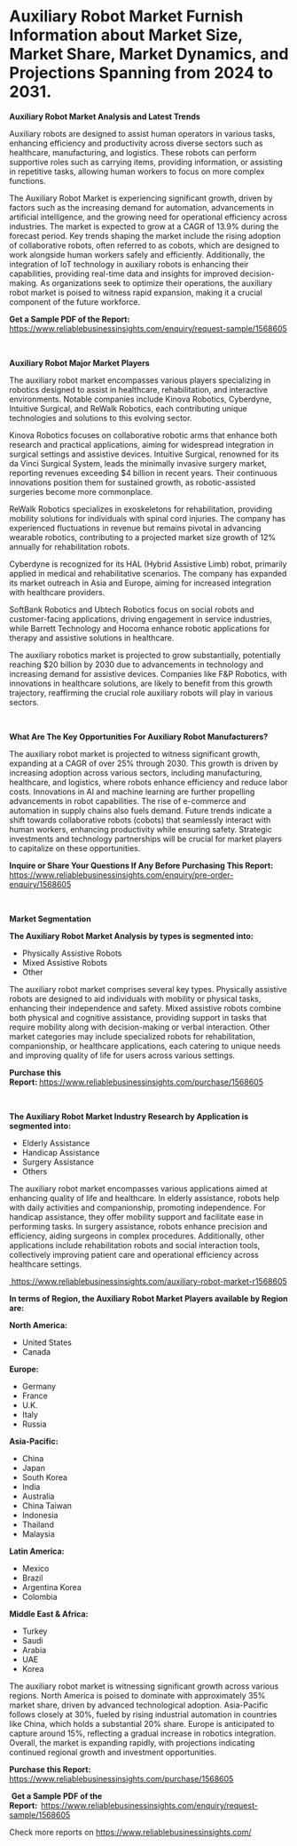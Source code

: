 <p><h1>Auxiliary Robot Market Furnish Information about Market Size, Market Share, Market Dynamics, and Projections Spanning from 2024 to 2031.</h1></p><p><strong>Auxiliary Robot Market Analysis and Latest Trends</strong></p>
<p><p>Auxiliary robots are designed to assist human operators in various tasks, enhancing efficiency and productivity across diverse sectors such as healthcare, manufacturing, and logistics. These robots can perform supportive roles such as carrying items, providing information, or assisting in repetitive tasks, allowing human workers to focus on more complex functions.</p><p>The Auxiliary Robot Market is experiencing significant growth, driven by factors such as the increasing demand for automation, advancements in artificial intelligence, and the growing need for operational efficiency across industries. The market is expected to grow at a CAGR of 13.9% during the forecast period. Key trends shaping the market include the rising adoption of collaborative robots, often referred to as cobots, which are designed to work alongside human workers safely and efficiently. Additionally, the integration of IoT technology in auxiliary robots is enhancing their capabilities, providing real-time data and insights for improved decision-making. As organizations seek to optimize their operations, the auxiliary robot market is poised to witness rapid expansion, making it a crucial component of the future workforce.</p></p>
<p><strong>Get a Sample PDF of the Report:&nbsp;</strong> <a href="https://www.reliablebusinessinsights.com/enquiry/request-sample/1568605?utm_campaign=118&utm_medium=2&utm_source=Github&utm_content=ia&utm_term=28122024&utm_id=auxiliary-robot">https://www.reliablebusinessinsights.com/enquiry/request-sample/1568605</a></p>
<p>&nbsp;</p>
<p><strong>Auxiliary Robot Major Market Players</strong></p>
<p><p>The auxiliary robot market encompasses various players specializing in robotics designed to assist in healthcare, rehabilitation, and interactive environments. Notable companies include Kinova Robotics, Cyberdyne, Intuitive Surgical, and ReWalk Robotics, each contributing unique technologies and solutions to this evolving sector.</p><p>Kinova Robotics focuses on collaborative robotic arms that enhance both research and practical applications, aiming for widespread integration in surgical settings and assistive devices. Intuitive Surgical, renowned for its da Vinci Surgical System, leads the minimally invasive surgery market, reporting revenues exceeding $4 billion in recent years. Their continuous innovations position them for sustained growth, as robotic-assisted surgeries become more commonplace.</p><p>ReWalk Robotics specializes in exoskeletons for rehabilitation, providing mobility solutions for individuals with spinal cord injuries. The company has experienced fluctuations in revenue but remains pivotal in advancing wearable robotics, contributing to a projected market size growth of 12% annually for rehabilitation robots.</p><p>Cyberdyne is recognized for its HAL (Hybrid Assistive Limb) robot, primarily applied in medical and rehabilitative scenarios. The company has expanded its market outreach in Asia and Europe, aiming for increased integration with healthcare providers.</p><p>SoftBank Robotics and Ubtech Robotics focus on social robots and customer-facing applications, driving engagement in service industries, while Barrett Technology and Hocoma enhance robotic applications for therapy and assistive solutions in healthcare.</p><p>The auxiliary robotics market is projected to grow substantially, potentially reaching $20 billion by 2030 due to advancements in technology and increasing demand for assistive devices. Companies like F&P Robotics, with innovations in healthcare solutions, are likely to benefit from this growth trajectory, reaffirming the crucial role auxiliary robots will play in various sectors.</p></p>
<p>&nbsp;</p>
<p><strong>What Are The Key Opportunities For Auxiliary Robot Manufacturers?</strong></p>
<p><p>The auxiliary robot market is projected to witness significant growth, expanding at a CAGR of over 25% through 2030. This growth is driven by increasing adoption across various sectors, including manufacturing, healthcare, and logistics, where robots enhance efficiency and reduce labor costs. Innovations in AI and machine learning are further propelling advancements in robot capabilities. The rise of e-commerce and automation in supply chains also fuels demand. Future trends indicate a shift towards collaborative robots (cobots) that seamlessly interact with human workers, enhancing productivity while ensuring safety. Strategic investments and technology partnerships will be crucial for market players to capitalize on these opportunities.</p></p>
<p><strong>Inquire or Share Your Questions If Any Before Purchasing This Report:</strong> <a href="https://www.reliablebusinessinsights.com/enquiry/pre-order-enquiry/1568605?utm_campaign=118&utm_medium=2&utm_source=Github&utm_content=ia&utm_term=28122024&utm_id=auxiliary-robot">https://www.reliablebusinessinsights.com/enquiry/pre-order-enquiry/1568605</a></p>
<p>&nbsp;</p>
<p><strong>Market Segmentation</strong></p>
<p><strong>The Auxiliary Robot Market Analysis by types is segmented into:</strong></p>
<p><ul><li>Physically Assistive Robots</li><li>Mixed Assistive Robots</li><li>Other</li></ul></p>
<p><p>The auxiliary robot market comprises several key types. Physically assistive robots are designed to aid individuals with mobility or physical tasks, enhancing their independence and safety. Mixed assistive robots combine both physical and cognitive assistance, providing support in tasks that require mobility along with decision-making or verbal interaction. Other market categories may include specialized robots for rehabilitation, companionship, or healthcare applications, each catering to unique needs and improving quality of life for users across various settings.</p></p>
<p><strong>Purchase this Report:&nbsp;</strong><a href="https://www.reliablebusinessinsights.com/purchase/1568605?utm_campaign=118&utm_medium=2&utm_source=Github&utm_content=ia&utm_term=28122024&utm_id=auxiliary-robot">https://www.reliablebusinessinsights.com/purchase/1568605</a></p>
<p>&nbsp;</p>
<p><strong>The Auxiliary Robot Market Industry Research by Application is segmented into:</strong></p>
<p><ul><li>Elderly Assistance</li><li>Handicap Assistance</li><li>Surgery Assistance</li><li>Others</li></ul></p>
<p><p>The auxiliary robot market encompasses various applications aimed at enhancing quality of life and healthcare. In elderly assistance, robots help with daily activities and companionship, promoting independence. For handicap assistance, they offer mobility support and facilitate ease in performing tasks. In surgery assistance, robots enhance precision and efficiency, aiding surgeons in complex procedures. Additionally, other applications include rehabilitation robots and social interaction tools, collectively improving patient care and operational efficiency across healthcare settings.</p></p>
<p><a href="https://www.reliablebusinessinsights.com/auxiliary-robot-market-r1568605?utm_campaign=118&utm_medium=2&utm_source=Github&utm_content=ia&utm_term=28122024&utm_id=auxiliary-robot">&nbsp;https://www.reliablebusinessinsights.com/auxiliary-robot-market-r1568605</a></p>
<p><strong>In terms of Region, the Auxiliary Robot Market Players available by Region are:</strong></p>
<p>
    <p> <strong> North America: </strong>
        <ul>
            <li>United States</li>
            <li>Canada</li>
        </ul>
        </p> 
    <p> <strong> Europe: </strong>
        <ul>
            <li>Germany</li>
            <li>France</li>
            <li>U.K.</li>
            <li>Italy</li>
            <li>Russia</li>
        </ul>
        </p> 
    <p> <strong> Asia-Pacific: </strong>
        <ul>
            <li>China</li>
            <li>Japan</li>
            <li>South Korea</li>
            <li>India</li>
            <li>Australia</li>
            <li>China Taiwan</li>
            <li>Indonesia</li>
            <li>Thailand</li>
            <li>Malaysia</li>
        </ul>
        </p> 
    <p> <strong> Latin America: </strong>
        <ul>
            <li>Mexico</li>
            <li>Brazil</li>
            <li>Argentina Korea</li>
            <li>Colombia</li>
        </ul>
        </p> 
    <p> <strong> Middle East & Africa: </strong>
        <ul>
            <li>Turkey</li>
            <li>Saudi</li>
            <li>Arabia</li>
            <li>UAE</li>
            <li>Korea</li>
        </ul>
    </p>
    </p>
<p><p>The auxiliary robot market is witnessing significant growth across various regions. North America is poised to dominate with approximately 35% market share, driven by advanced technological adoption. Asia-Pacific follows closely at 30%, fueled by rising industrial automation in countries like China, which holds a substantial 20% share. Europe is anticipated to capture around 15%, reflecting a gradual increase in robotics integration. Overall, the market is expanding rapidly, with projections indicating continued regional growth and investment opportunities.</p></p>
<p><strong>Purchase this Report: </strong><a href="https://www.reliablebusinessinsights.com/purchase/1568605?utm_campaign=118&utm_medium=2&utm_source=Github&utm_content=ia&utm_term=28122024&utm_id=auxiliary-robot">https://www.reliablebusinessinsights.com/purchase/1568605</a></p>
<p>&nbsp;<strong>Get a Sample PDF of the Report:&nbsp;&nbsp;</strong><a href="https://www.reliablebusinessinsights.com/enquiry/request-sample/1568605?utm_campaign=118&utm_medium=2&utm_source=Github&utm_content=ia&utm_term=28122024&utm_id=auxiliary-robot">https://www.reliablebusinessinsights.com/enquiry/request-sample/1568605</a></p>
<p><strong></strong></p>
<p>Check more reports on <a href="https://www.reliablebusinessinsights.com/?utm_campaign=118&utm_medium=2&utm_source=Github&utm_content=ia&utm_term=28122024&utm_id=auxiliary-robot">https://www.reliablebusinessinsights.com/</a></p>
